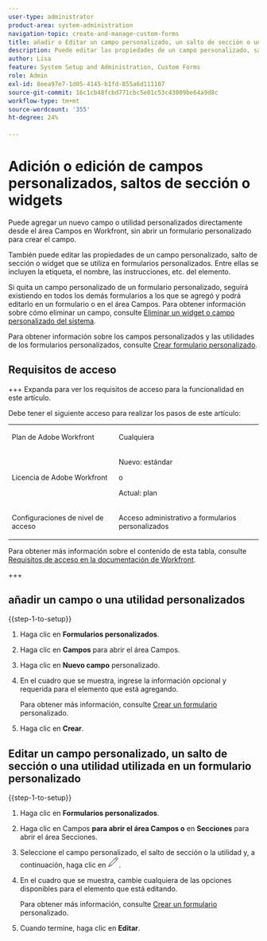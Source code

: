```yaml
---
user-type: administrator
product-area: system-administration
navigation-topic: create-and-manage-custom-forms
title: añadir o Editar un campo personalizado, un salto de sección o una Widget
description: Puede editar las propiedades de un campo personalizado, salto de sección o widget que se utilice de forma personalizada en la instancia de Adobe Systems Workfront. Entre ellas se incluyen la etiqueta, el nombre, las instrucciones, etc. del elemento.
author: Lisa
feature: System Setup and Administration, Custom Forms
role: Admin
exl-id: 8eea97e7-1d05-4145-b1fd-855a6d111107
source-git-commit: 16c1cb48fcbd771cbc5e01c53c43009be64a9d8c
workflow-type: tm+mt
source-wordcount: '355'
ht-degree: 24%

---
```


# Adición o edición de campos personalizados, saltos de sección o widgets

Puede agregar un nuevo campo o utilidad personalizados directamente desde el área Campos en Workfront, sin abrir un formulario personalizado para crear el campo.

También puede editar las propiedades de un campo personalizado, salto de sección o widget que se utiliza en formularios personalizados. Entre ellas se incluyen la etiqueta, el nombre, las instrucciones, etc. del elemento.

Si quita un campo personalizado de un formulario personalizado, seguirá existiendo en todos los demás formularios a los que se agregó y podrá editarlo en un formulario o en el área Campos. Para obtener información sobre cómo eliminar un campo, consulte [Eliminar un widget o campo personalizado del sistema](/help/quicksilver/administration-and-setup/customize-workfront/create-manage-custom-forms/delete-a-custom-field.md).

Para obtener información sobre los campos personalizados y las utilidades de los formularios personalizados, consulte [Crear formulario personalizado](/help/quicksilver/administration-and-setup/customize-workfront/create-manage-custom-forms/form-designer/design-a-form/design-a-form.md).

## Requisitos de acceso

+++ Expanda para ver los requisitos de acceso para la funcionalidad en este artículo.

Debe tener el siguiente acceso para realizar los pasos de este artículo:

<table style="table-layout:auto"> 
 <col> 
 <col> 
 <tbody> 
  <tr data-mc-conditions=""> 
   <td role="rowheader"> <p>Plan de Adobe Workfront</p> </td> 
   <td>Cualquiera</td> 
  </tr> 
  <tr> 
   <td role="rowheader">Licencia de Adobe Workfront</td> 
   <td>
   <p>Nuevo: estándar</p>
   <p>o</p>
   <p>Actual: plan</p></td>
  </tr> 
  <tr data-mc-conditions=""> 
   <td role="rowheader">Configuraciones de nivel de acceso</td> 
   <td> <p>Acceso administrativo a formularios personalizados</p> </td> 
  </tr> 
 </tbody> 
</table>

Para obtener más información sobre el contenido de esta tabla, consulte [Requisitos de acceso en la documentación de Workfront](/help/quicksilver/administration-and-setup/add-users/access-levels-and-object-permissions/access-level-requirements-in-documentation.md).

+++

## añadir un campo o una utilidad personalizados

{{step-1-to-setup}}

1. Haga clic en **Formularios personalizados**.
1. Haga clic en **Campos** para abrir el área Campos.
1. Haga clic en **Nuevo campo** personalizado.
1. En el cuadro que se muestra, ingrese la información opcional y requerida para el elemento que está agregando.

   Para obtener más información, consulte [Crear un formulario](/help/quicksilver/administration-and-setup/customize-workfront/create-manage-custom-forms/form-designer/design-a-form/design-a-form.md) personalizado.

1. Haga clic en **Crear**.

## Editar un campo personalizado, un salto de sección o una utilidad utilizada en un formulario personalizado

{{step-1-to-setup}}

1. Haga clic en **Formularios personalizados**.
1. Haga clic en Campos **para abrir el área Campos o** en **Secciones** para abrir el área Secciones.
1. Seleccione el campo personalizado, el salto de sección o la utilidad y, a continuación, haga clic en ![Editar icono](assets/edit-icon.png).
1. En el cuadro que se muestra, cambie cualquiera de las opciones disponibles para el elemento que está editando.

   Para obtener más información, consulte [Crear un formulario](/help/quicksilver/administration-and-setup/customize-workfront/create-manage-custom-forms/form-designer/design-a-form/design-a-form.md) personalizado.

1. Cuando termine, haga clic en **Editar**.

